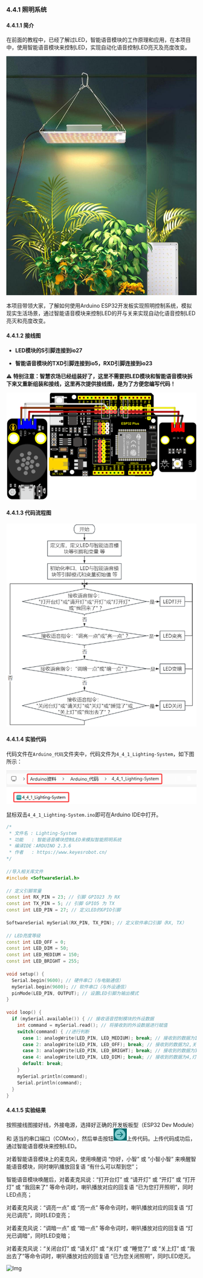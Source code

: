### 4.4.1 照明系统

#### 4.4.1.1 简介

在前面的教程中，已经了解过LED，智能语音模块的工作原理和应用，在本项目中，使用智能语音模块来控制LED，实现自动化语音控制LED亮灭及亮度改变。

![Img](../media/cout1.png)

本项目带领大家，了解如何使用Arduino ESP32开发板实现照明控制系统，模拟现实生活场景，通过智能语音模块来控制LED的开与关来实现自动化语音控制LED亮灭和亮度改变。

#### 4.4.1.2 接线图

- **LED模块的S引脚连接到io27**

- **智能语音模块的TXD引脚连接到io5，RXD引脚连接到io23**

⚠️ **特别注意：智慧农场已经组装好了，这里不需要把LED模块和智能语音模块拆下来又重新组装和接线，这里再次提供接线图，是为了方便您编写代码！**

![Img](../media/couj13.png)

#### 4.4.1.3 代码流程图

![Img](../media/flo1.png)

#### 4.4.1.4 实验代码

代码文件在`Arduino_代码`文件夹中，代码文件为`4_4_1_Lighting-System`，如下图所示：

![Img](../media/couj023.png)

鼠标双击`4_4_1_Lighting-System.ino`即可在Arduino IDE中打开。

```c++
/*
 * 文件名 : Lighting-System
 * 功能   : 智能语音模块控制LED来模拟智能照明系统
 * 编译IDE：ARDUINO 2.3.6
 * 作者   : https://www.keyesrobot.cn/
*/

//导入相关库文件
#include <SoftwareSerial.h>

// 定义引脚常量
const int RX_PIN = 23; // 引脚 GPIO23 为 RX
const int TX_PIN = 5; // 引脚 GPIO5 为 TX
const int LED_PIN = 27; // 定义LED的GPIO引脚

SoftwareSerial mySerial(RX_PIN, TX_PIN); // 定义软件串口引脚（RX, TX）

// LED亮度等级
const int LED_OFF = 0;
const int LED_DIM = 50;
const int LED_MEDIUM = 150;
const int LED_BRIGHT = 255;

void setup() {
  Serial.begin(9600); // 硬件串口（与电脑通信）
  mySerial.begin(9600); // 软件串口（与外设通信）
  pinMode(LED_PIN, OUTPUT); // 设置LED引脚为输出模式
}

void loop() { 
  if (mySerial.available()) { // 接收语音控制模块的外设数据
    int command = mySerial.read(); // 将接收到的外设数据进行赋值   
    switch(command) { //进行判断
      case 1: analogWrite(LED_PIN, LED_MEDIUM); break; // 接收到的数据为1,打开灯,灯的亮度为150
      case 2: analogWrite(LED_PIN, LED_OFF); break; // 接收到的数据为2,关闭灯
      case 3: analogWrite(LED_PIN, LED_BRIGHT); break; // 接收到的数据为3,灯的亮度为最亮
      case 4: analogWrite(LED_PIN, LED_DIM); break; // 接收到的数据为4,灯的亮度为暗
      default: break;
    }
    mySerial.println(command);
    Serial.println(command);
  }
}
```

#### 4.4.1.5 实验结果

按照接线图接好线，外接电源，选择好正确的开发板板型（ESP32 Dev Module）和 适当的串口端口（COMxx），然后单击按钮![Img](../media/cou0.png)上传代码。上传代码成功后，通过智能语音模块来控制LED。

对着智能语音模块上的麦克风，使用唤醒词 “你好，小智” 或 “小智小智” 来唤醒智能语音模块，同时喇叭播放回复语 “有什么可以帮到您”；

智能语音模块唤醒后，对着麦克风说：“打开台灯” 或 “请开灯” 或 “开灯” 或 “打开灯” 或 “我回来了” 等命令词时，喇叭播放对应的回复语 “已为您打开照明”，同时LED点亮；

对着麦克风说：“调亮一点” 或 “亮一点” 等命令词时，喇叭播放对应的回复语 “灯光已调亮”，同时LED变亮；

对着麦克风说：“调暗一点” 或 “暗一点” 等命令词时，喇叭播放对应的回复语 “灯光已调暗”，同时LED变暗；

对着麦克风说：“关闭台灯” 或 “请关灯” 或 “关灯” 或 “睡觉了” 或 “关上灯” 或 “我出去了”等命令词时，喇叭播放对应的回复语 “已为您关闭照明”，同时LED熄灭。

![Img](../media/Lighting-System.gif)